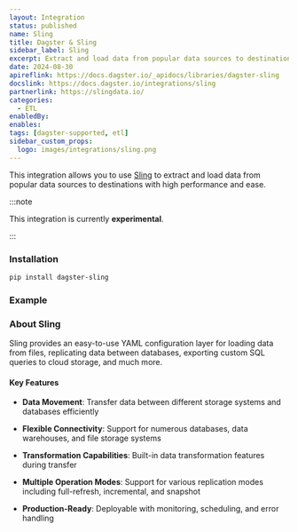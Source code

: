 ```yaml
---
layout: Integration
status: published
name: Sling
title: Dagster & Sling
sidebar_label: Sling
excerpt: Extract and load data from popular data sources to destinations with Sling through Dagster.
date: 2024-08-30
apireflink: https://docs.dagster.io/_apidocs/libraries/dagster-sling
docslink: https://docs.dagster.io/integrations/sling
partnerlink: https://slingdata.io/
categories:
  - ETL
enabledBy:
enables:
tags: [dagster-supported, etl]
sidebar_custom_props:
  logo: images/integrations/sling.png
---
```


This integration allows you to use [Sling](https://slingdata.io/) to extract and load data from popular data sources to destinations with high performance and ease.

:::note

This integration is currently **experimental**.

:::

### Installation

```bash
pip install dagster-sling
```

### Example

<CodeExample path="docs_beta_snippets/docs_beta_snippets/integrations/sling.py" language="python" />

### About Sling

Sling provides an easy-to-use YAML configuration layer for loading data from files, replicating data between databases, exporting custom SQL queries to cloud storage, and much more. 

#### Key Features

- **Data Movement**: Transfer data between different storage systems and databases efficiently

- **Flexible Connectivity**: Support for numerous databases, data warehouses, and file storage systems

- **Transformation Capabilities**: Built-in data transformation features during transfer

- **Multiple Operation Modes**: Support for various replication modes including full-refresh, incremental, and snapshot

- **Production-Ready**: Deployable with monitoring, scheduling, and error handling
